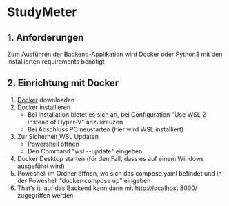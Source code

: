 # StudyMeter

## 1. Anforderungen

Zum Ausführen der Backend-Applikation wird Docker oder Python3 mit den installierten requirements benötigt


## 2. Einrichtung mit Docker
1. [Docker](https://www.docker.com/products/docker-desktop/) downloaden
2. Docker installieren
    - Bei Installation bietet es sich an, bei Configuration "Use WSL 2 instead of Hyper-V" anzukreuzen
    - Bei Abschluss PC neustarten (hier wird WSL installiert)
3. Zur Sicherheit WSL Updaten
    - Powershell öffnen
    - Den Command "wsl --update" eingeben
4. Docker Desktop starten (für den Fall, dass es auf einem Windows ausgeführt wird)
5. Poweshell im Ordner öffnen, wo sich das compose.yaml befindet und in der Poweshell "docker-compose up" eingeben
6. That's it, auf das Backend kann dann mit http://localhost:8000/ zugegriffen werden



